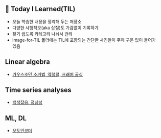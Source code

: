 ## :seedling: Today I Learned(TIL)  

- 오늘 학습한 내용을 정리해 두는 저장소  
- 다양한 시행착오(aka 삽질)도 가감없이 기록하기  
- 찾기 쉽도록 카테고리 나눠서 관리  
- image-for-TIL 폴더에는 TIL에 포함되는 간단한 사진들이 주제 구분 없이 들어가 있음
  
## Linear algebra
- [가우스조던 소거법, 역행렬, 크래머 공식](https://github.com/yoojungkim719/TIL/blob/c4b8c9eb14713fc5a82b6fbf1809e3135ace6fc9/linear%20algebra/2022-07-20-linear-algebra-01.md)

## Time series analyses
- [백색잡음, 정상성](https://github.com/yoojungkim719/TIL/blob/c4b8c9eb14713fc5a82b6fbf1809e3135ace6fc9/time%20series%20analysis/2022-07-20-time-series-analysis-01.md)

## ML, DL
- [오토인코더](https://github.com/yoojungkim719/TIL/blob/df7d70f7c570f2f4d01e7b37fdfde419a8f0e5e2/ML,%20DL/2022-07-28-autoencoder-01.md)